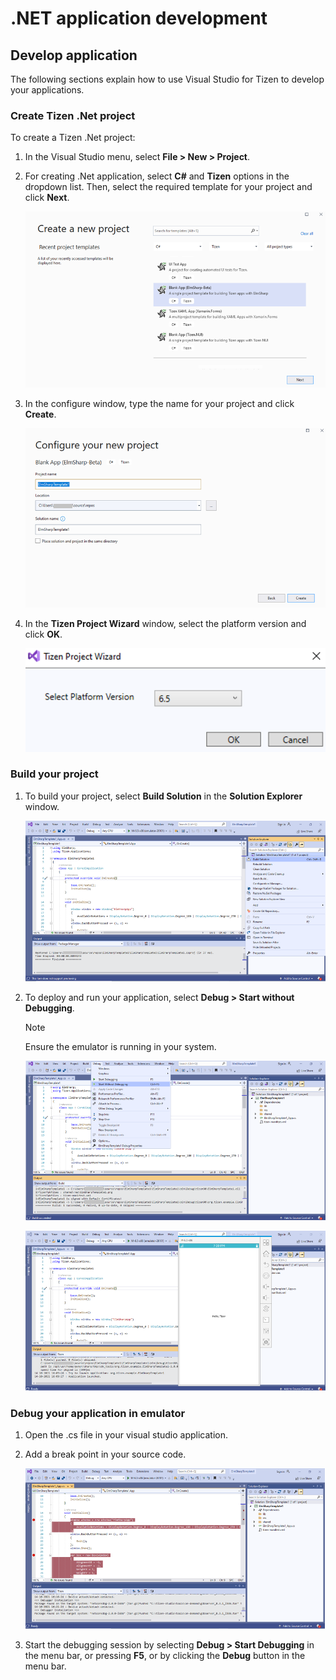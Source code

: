 # .NET application development


## Develop application

The following sections explain how to use Visual Studio for Tizen to develop your applications.


### Create Tizen .Net project

To create a Tizen .Net project:

1. In the Visual Studio menu, select **File &gt; New &gt; Project**.

2. For creating .Net application, select **C#** and **Tizen** options in the dropdown list. Then, select the required template for your project and click **Next**.

   ![Create Tizen project](media/dotnet_create_project.png)

3. In the configure window, type the name for your project and click **Create**.

   ![Configure project](media/dotnet_configure_project.png)

4. In the **Tizen Project Wizard** window, select the platform version and click **OK**.

   ![Version selection](media/dotnet_platform_version.png)


### Build your project

1. To build your project, select **Build Solution** in the **Solution Explorer** window.

   ![Build project](media/dotnet_build_project.png)

2. To deploy and run your application, select **Debug &gt; Start without Debugging**.

   > [!NOTE]
   > Ensure the emulator is running in your system.

   ![Run application](media/dotnet_run_application1.png)

   ![Application](media/dotnet_run_application2.png)


### Debug your application in emulator

1. Open the .cs file in your visual studio application.

2. Add a break point in your source code.

   ![Add break point](media/dotnet_debug_application.png)

3. Start the debugging session by selecting **Debug &gt; Start Debugging** in the menu bar, or pressing **F5**, or by clicking the **Debug** button in the menu bar.
